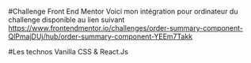 #Challenge Front End Mentor
Voici mon intégration pour ordinateur du challenge disponible au lien suivant 
https://www.frontendmentor.io/challenges/order-summary-component-QlPmajDUj/hub/order-summary-component-YEEm7Takk

#Les technos
Vanilla CSS & React.Js
